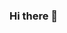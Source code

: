 ### Hi there 👋

<!--
**isama22/isama22** is a ✨ _special_ ✨ repository because its `README.md` (this file) appears on your GitHub profile.
[![Top Langs](https://github-readme-stats.vercel.app/api/top-langs/?username=isama22&layout=compact)](https://github.com/greenpioneer/github-readme-stats)
<br>
[![Top Langs](https://github-readme-stats.vercel.app/api/top-langs/?username=isama22&layout=compact)](https://github.com/greenpioneer/github-readme-stats)
